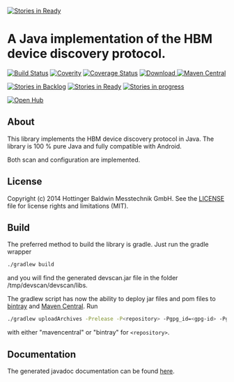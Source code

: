 [![Stories in Ready](https://badge.waffle.io/HBM/java-scan.png?label=ready&title=Ready)](https://waffle.io/HBM/java-scan)
# A Java implementation of the HBM device discovery protocol.

[![Build Status](https://travis-ci.org/HBM/java-scan.svg?branch=master)](https://travis-ci.org/HBM/java-scan)
[![Coverity](https://scan.coverity.com/projects/5097/badge.svg)](https://scan.coverity.com/projects/5097)
[![Coverage Status](https://coveralls.io/repos/github/HBM/java-scan/badge.svg?branch=master)](https://coveralls.io/github/HBM/java-scan?branch=master)
[ ![Download](https://api.bintray.com/packages/hbm/java/devscan/images/download.svg) ](https://bintray.com/hbm/java/devscan/_latestVersion)
[![Maven Central](https://maven-badges.herokuapp.com/maven-central/com.hbm/devscan/badge.svg)](https://maven-badges.herokuapp.com/maven-central/com.hbm/devscan)

[![Stories in Backlog](https://badge.waffle.io/HBM/java-scan.png?label=backlog&title=Backlog)](https://waffle.io/HBM/java-scan)
[![Stories in Ready](https://badge.waffle.io/HBM/java-scan.png?label=ready&title=Ready)](https://waffle.io/HBM/java-scan)
[![Stories in progress](https://badge.waffle.io/HBM/java-scan.png?label=in%20progress&title=In%20Progress)](https://waffle.io/HBM/java-scan)

[![Open Hub](https://img.shields.io/badge/Open-Hub-0185CA.svg)](https://www.openhub.net/p/java-scan)

## About
This library implements the HBM device discovery protocol in  Java. The
library is 100 % pure Java and fully compatible with Android.

Both scan and configuration are implemented.

## License

Copyright (c) 2014 Hottinger Baldwin Messtechnik GmbH. See the
[LICENSE](LICENSE) file for license rights and limitations (MIT).

## Build

The preferred method to build the library is gradle. Just run the gradle wrapper
```bash
./gradlew build
```
and you will find the generated devscan.jar file in the folder
/tmp/devscan/devscan/libs.

The gradlew script has now the ability to deploy jar files and 
pom files to [bintray](https://bintray.com/) and
[Maven Central](http://search.maven.org/). Run
```bash
./gradlew uploadArchives -Prelease -P<repository> -Pgpg_id=<gpg-id> -Pgpg_secring=<path/to/secring.gpg> -Pgpg_passphrase=<gpg-passphrase> -PrepositoryUsername=<name> -PrepositoryPassword=<passwd
```
with either "mavencentral" or "bintray" for `<repository>`.

## Documentation

The generated javadoc documentation can be found
[here](http://hbm.github.io/java-scan/javadoc/).
